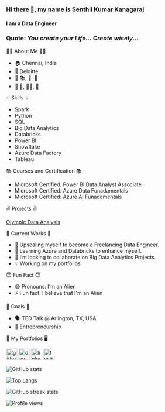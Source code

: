 ### Hi there 👋, my name is Senthil Kumar Kanagaraj
#### I am a Data Engineer

### Quote: <i> You create your Life... Create wisely... </i>

:man_technologist: About Me :man_in_tuxedo:

- :house: Chennai, India
- :briefcase: Deloitte
- :seedling:  :books:, :art:, :camera_flash:
- :dart: :cricket_game:, :weight_lifting_man:, :bicyclist: 

:bulb: Skills :bulb:

- Spark 
- Python
- SQL 
- Big Data Analytics
- Databricks
- Power BI
- Snowflake
- Azure Data Factory
- Tableau

:books: Courses and Certification :books:

- Microsoft Certified: Power BI Data Analyst Associate
- Microsoft Certified: Azure Data Funadamentals
- Microsoft Certified: Azure AI Funadamentals

:v: Projects :v:

<a href ='https://github.com/SenthilKumar009/SQL_Learning/blob/main/SQL%20Projects/Olympic%20-%20Data%20Analysis/olympic_data_analysis.md'> Olympic Data Analysis</a>


:microscope: Current Works :microscope:

- 🔭 Upscaling myself to become a Freelancing Data Engineer. 
- 🌱 Learning Azure and Databricks to enhance myself. 
- 👯 I’m looking to collaborate on Big Data Analytics Projects. 
- 💡 Working on my portfolios

:innocent: Fun Fact :innocent:

- 😄 Pronouns: I'm an Alien 
- ⚡ Fun fact: I believe that I'm an Alien 

:dart: Goals :dart:

- :speaking_head: TED Talk @ Arlington, TX, USA
- :thought_balloon: Entrepreneurship

:abacus: My Portfolios :desktop_computer:


[<img src='https://cdn.jsdelivr.net/npm/simple-icons@3.0.1/icons/github.svg' alt='github' height='30'>](https://github.com/SenthilKumar009)    [<img src='https://cdn.jsdelivr.net/npm/simple-icons@3.0.1/icons/dev-dot-to.svg' alt='dev' height='30'>](https://dev.to/https://dev.to/skkthenotorious)   [<img src='https://cdn.jsdelivr.net/npm/simple-icons@3.0.1/icons/linkedin.svg' alt='linkedin' height='30'>](https://www.linkedin.com/in/https://www.linkedin.com/in/senthil-kumar-kanagaraj//)  [<img src='https://cdn.jsdelivr.net/npm/simple-icons@3.0.1/icons/twitter.svg' alt='twitter' height='30'>](https://twitter.com/https://twitter.com/SKK_TheNeo)  

![GitHub stats](https://github-readme-stats.vercel.app/api?username=SenthilKumar009&show_icons=true)  

[![Top Langs](https://github-readme-stats.vercel.app/api/top-langs/?username=anuraghazra&layout=compact)](https://github.com/anuraghazra/github-readme-stats)

![GitHub streak stats](https://github-readme-streak-stats.herokuapp.com/?user=SenthilKumar009)  

![Profile views](https://gpvc.arturio.dev/SenthilKumar009)  
